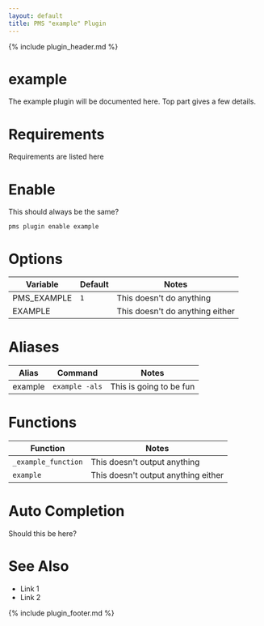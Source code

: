```yaml
---
layout: default
title: PMS "example" Plugin
---
```

{% include plugin_header.md %}

# example
The example plugin will be documented here. Top part gives a few details.

# Requirements
Requirements are listed here

# Enable
This should always be the same?
```
pms plugin enable example
```

# Options
| Variable    | Default | Notes                           |
|-------------|---------|---------------------------------|
| PMS_EXAMPLE | `1`     | This doesn't do anything        |
| EXAMPLE     |         | This doesn't do anything either |

# Aliases
| Alias   | Command        | Notes                   |
|---------|----------------|-------------------------|
| example | `example -als` | This is going to be fun |

# Functions
| Function            | Notes                               |
|---------------------|-------------------------------------|
| `_example_function` | This doesn't output anything        |
| `example`           | This doesn't output anything either |

# Auto Completion
Should this be here?

# See Also
* Link 1
* Link 2

{% include plugin_footer.md %}
